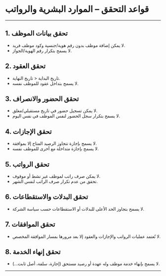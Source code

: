 # قواعد التحقق – الموارد البشرية والرواتب

---

## 1. تحقق بيانات الموظف
- لا يمكن إضافة موظف بدون رقم هوية/جنسية وكود موظف فريد.
- لا يسمح بتكرار رقم الهوية/الجواز.

## 2. تحقق العقود
- تاريخ البداية < تاريخ النهاية.
- لا يسمح بتداخل عقود للموظف نفسه.

## 3. تحقق الحضور والانصراف
- لا يمكن تسجيل حضور في تاريخ مستقبلي/مغلق.
- لا يسمح بتكرار سجل الحضور لنفس الموظف في نفس اليوم.

## 4. تحقق الإجازات
- لا يسمح بإجازة تتجاوز الرصيد المتاح إلا بموافقة.
- لا يسمح بإجازة متداخلة مع أخرى للموظف نفسه.

## 5. تحقق الرواتب
- لا يمكن صرف راتب لموظف غير نشط أو موقوف.
- تحقق من عدم تكرار صرف الراتب لنفس الشهر.

## 6. تحقق البدلات والاستقطاعات
- لا يسمح بتجاوز الحد الأعلى للبدلات أو الاستقطاعات حسب سياسة الشركة.

## 7. تحقق الموافقات
- لا تُعتمد عمليات الرواتب والإجازات والعقود إلا بعد مرورها بمسار الموافقة المخصص.

## 8. تحقق إنهاء الخدمة
- لا يسمح بإنهاء خدمة موظف وله عهدة أو رصيد مستحق (إجازة، سلفة، أصل ثابت...).

---